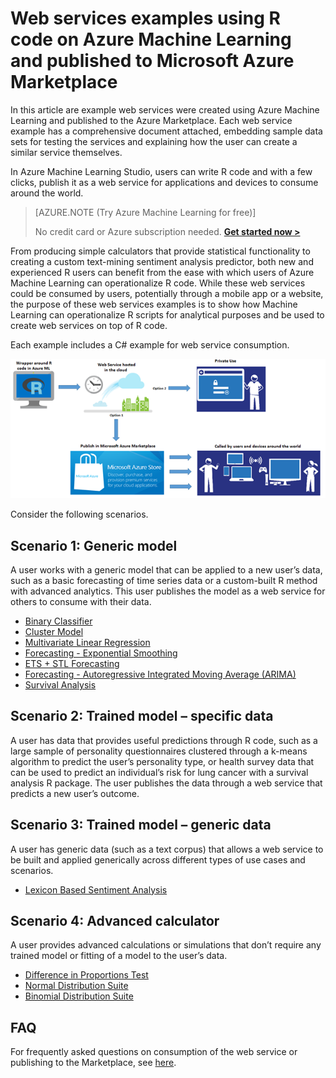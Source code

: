 <properties 
    pageTitle="Machine learning web services examples built with R | Microsoft Azure" 
    description="Find a useful set of web services examples created with R code and Machine Learning, and published to the Azure Marketplace." 
    keywords="csharp,r code,web services examples"
    services="machine-learning" 
    documentationCenter="" 
    authors="jaymathe" 
    manager="paulettm" 
    editor="cgronlun"/>

<tags 
    ms.service="machine-learning" 
    ms.workload="data-services" 
    ms.tgt_pltfrm="na" 
    ms.devlang="na" 
    ms.topic="article" 
    ms.date="11/24/2015" 
    ms.author="jaymathe"/> 


# Web services examples using R code on Azure Machine Learning and published to Microsoft Azure Marketplace
In this article are example web services were created using Azure Machine Learning and published to the Azure Marketplace. Each web service example has a comprehensive document attached, embedding sample data sets for testing the services and explaining how the user can create a similar service themselves. 

In Azure Machine Learning Studio, users can write R code and with a few clicks, publish it as a web service for applications and devices to consume around the world. 

>[AZURE.NOTE (Try Azure Machine Learning for free)]
>
>No credit card or Azure subscription needed. <a href="https://studio.azureml.net/?selectAccess=true&o=2" target="_blank">**Get started now >**</a>


From producing simple calculators that provide statistical functionality to creating a custom text-mining sentiment analysis predictor, both new and experienced R users can benefit from the ease with which users of Azure Machine Learning can operationalize R code. While these web services could be consumed by users, potentially through a mobile app or a website, the purpose of these web services examples is to show how Machine Learning can operationalize R scripts for analytical purposes and be used to create web services on top of R code.

Each example includes a C# example for web service consumption.

![Diagram of R code in Azure Machine Learning: R solutions for proprietary use or published to the Azure Marketplace.][1]

Consider the following scenarios.

## Scenario 1: Generic model
A user works with a generic model that can be applied to a new user’s data, such as a basic forecasting of time series data or a custom-built R method with advanced analytics. This user publishes the model as a web service for others to consume with their data.

* [Binary Classifier](machine-learning-r-csharp-binary-classifier.md)
* [Cluster Model](machine-learning-r-csharp-cluster-model.md)
* [Multivariate Linear Regression](machine-learning-r-csharp-multivariate-linear-regression.md)
* [Forecasting - Exponential Smoothing](machine-learning-r-csharp-forecasting-exponential-smoothing.md)
* [ETS + STL Forecasting](machine-learning-r-csharp-retail-demand-forecasting.md)
* [Forecasting - Autoregressive Integrated Moving Average (ARIMA)](machine-learning-r-csharp-arima.md)
* [Survival Analysis](machine-learning-r-csharp-survival-analysis.md)

## Scenario 2: Trained model – specific data
A user has data that provides useful predictions through R code, such as a large sample of personality questionnaires clustered through a k-means algorithm to predict the user’s personality type, or health survey data that can be used to predict an individual’s risk for lung cancer with a survival analysis R package. The user publishes the data through a web service that predicts a new user’s outcome.

## Scenario 3: Trained model – generic data
A user has generic data (such as a text corpus) that allows a web service to be built and applied generically across different types of use cases and scenarios.

* [Lexicon Based Sentiment Analysis](machine-learning-r-csharp-lexicon-based-sentiment-analysis.md)

## Scenario 4: Advanced calculator
A user provides advanced calculations or simulations that don’t require any trained model or fitting of a model to the user’s data.

* [Difference in Proportions Test](machine-learning-r-csharp-difference-in-two-proportions.md)
* [Normal Distribution Suite](machine-learning-r-csharp-normal-distribution.md)
* [Binomial Distribution Suite](machine-learning-r-csharp-binomial-distribution.md)

## FAQ
For frequently asked questions on consumption of the web service or publishing to the Marketplace, see [here](machine-learning-marketplace-faq.md).

[1]: ./media/machine-learning-r-csharp-web-service-examples/machine-learning-r-code-options-for-using-and-sharing-cloud.png



